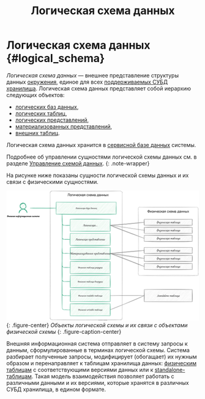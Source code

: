 ﻿---
layout: default
title: Логическая схема данных
nav_order: 1
parent: Основные понятия
grand_parent: Обзор понятий, компонентов и связей
has_children: false
has_toc: false
---

# Логическая схема данных {#logical_schema}

_Логическая схема данных_ — внешнее представление структуры данных [окружения](../environment/environment.md), 
единое для всех [поддерживаемых СУБД](../../../introduction/supported_DBMS/supported_DBMS.md) 
[хранилища](../data_storage/data_storage.md). Логическая схема данных представляет собой иерархию 
следующих объектов:
*   [логических баз данных](../logical_db/logical_db.md),
*   [логических таблиц](../logical_table/logical_table.md),
*   [логических представлений](../logical_view/logical_view.md),
*   [материализованных представлений](../materialized_view/materialized_view.md),
*   [внешних таблиц](../external_table/external_table.md).

Логическая схема данных хранится в [сервисной базе данных](../service_db/service_db.md) системы.

Подробнее об управлении сущностями логической схемы данных см. в разделе
[Управление схемой данных](../../../working_with_system/logical_schema_update/logical_schema_update.md).
{: .note-wrapper}

На рисунке ниже показаны сущности логической схемы данных и их связи с физическими сущностями.

![](logical_schema.svg)
{: .figure-center}
*Объекты логической схемы и их связи с объектами физической схемы*
{: .figure-caption-center}

Внешняя информационная система отправляет в систему запросы к данным, сформулированные в терминах 
логической схемы. Система разбирает полученные запросы, модифицирует (обогащает) их нужным образом и перенаправляет 
к таблицам хранилища данных: [физическим таблицам](../physical_table/physical_table.md) с соответствующими версиями данных 
или к [standalone-таблицам](../standalone_table/standalone_table.md).
Такая модель взаимодействия позволяет работать с различными данными и их версиями, которые хранятся в различных СУБД 
хранилища, в едином формате.